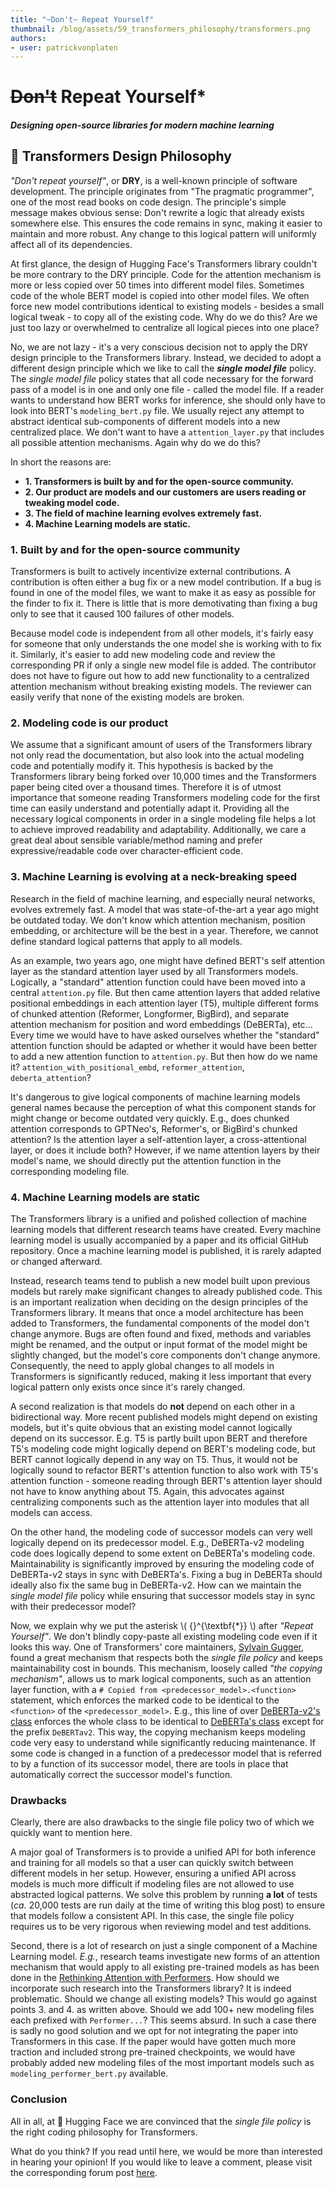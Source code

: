 ```yaml
---
title: "~Don't~ Repeat Yourself"
thumbnail: /blog/assets/59_transformers_philosophy/transformers.png
authors:
- user: patrickvonplaten
---
```


# ~~Don't~~ Repeat Yourself*

##### *Designing open-source libraries for modern machine learning*

## 🤗 Transformers Design Philosophy

*"Don't repeat yourself"*, or **DRY**, is a well-known principle of software development. The principle originates from "The pragmatic programmer", one of the most read books on code design.
The principle's simple message makes obvious sense: Don't rewrite a logic that already exists somewhere else. This ensures the code remains in sync, making it easier to maintain and more robust. Any change to this logical pattern will uniformly affect all of its dependencies.

At first glance, the design of Hugging Face's Transformers library couldn't be more contrary to the DRY principle. Code for the attention mechanism is more or less copied over 50 times into different model files. Sometimes code of the whole BERT model is copied into other model files. We often force new model contributions identical to existing models - besides a small logical tweak - to copy all of the existing code. Why do we do this? Are we just too lazy or overwhelmed to centralize all logical pieces into one place?

No, we are not lazy - it's a very conscious decision not to apply the DRY design principle to the Transformers library. Instead, we decided to adopt a different design principle which we like to call the ***single model file*** policy. The *single model file* policy states that all code necessary for the forward pass of a model is in one and only one file - called the model file. If a reader wants to understand how BERT works for inference, she should only have to look into BERT's `modeling_bert.py` file. 
We usually reject any attempt to abstract identical sub-components of different models into a new centralized place. We don't want to have a `attention_layer.py` that includes all possible attention mechanisms. Again why do we do this?

In short the reasons are:
- **1. Transformers is built by and for the open-source community.**
- **2. Our product are models and our customers are users reading or tweaking model code.**
- **3. The field of machine learning evolves extremely fast.**
- **4. Machine Learning models are static.**

### 1. Built by and for the open-source community
Transformers is built to actively incentivize external contributions. A contribution is often either a bug fix or a new model contribution. If a bug is found in one of the model files, we want to make it as easy as possible for the finder to fix it. There is little that is more demotivating than fixing a bug only to see that it caused 100 failures of other models. 

Because model code is independent from all other models, it's fairly easy for someone that only understands the one model she is working with to fix it. Similarly, it's easier to add new modeling code and review the corresponding PR if only a single new model file is added. The contributor does not have to figure out how to add new functionality to a centralized attention mechanism without breaking existing models. The reviewer can easily verify that none of the existing models are broken.

### 2. Modeling code is our product
We assume that a significant amount of users of the Transformers library not only read the documentation, but also look into the actual modeling code and potentially modify it. This hypothesis is backed by the Transformers library being forked over 10,000 times and the Transformers paper being cited over a thousand times.
Therefore it is of utmost importance that someone reading Transformers modeling code for the first time can easily understand and potentially adapt it. Providing all the necessary logical components in order in a single modeling file helps a lot to achieve improved readability and adaptability. Additionally, we care a great deal about sensible variable/method naming and prefer expressive/readable code over character-efficient code. 

### 3. Machine Learning is evolving at a neck-breaking speed
Research in the field of machine learning, and especially neural networks, evolves extremely fast. A model that was state-of-the-art a year ago might be outdated today. We don't know which attention mechanism, position embedding, or architecture will be the best in a year. Therefore, we cannot define standard logical patterns that apply to all models. 

As an example, two years ago, one might have defined BERT's self attention layer as the standard attention layer used by all Transformers models. Logically, a "standard" attention function could have been moved into a central `attention.py` file. But then came attention layers that added relative positional embeddings in each attention layer (T5), multiple different forms of chunked attention (Reformer, Longformer, BigBird), and separate attention mechanism for position and word embeddings (DeBERTa), etc... Every time we would have to have asked ourselves whether the "standard" attention function should be adapted or whether it would have been better to add a new attention function to `attention.py`. But then how do we name it? `attention_with_positional_embd`, `reformer_attention`, `deberta_attention`? 

It's dangerous to give logical components of machine learning models general names because the perception of what this component stands for might change or become outdated very quickly. E.g., does chunked attention corresponds to GPTNeo's, Reformer's, or BigBird's chunked attention? Is the attention layer a self-attention layer, a cross-attentional layer, or does it include both? However, if we name attention layers by their model's name, we should directly put the attention function in the corresponding modeling file.

### 4. Machine Learning models are static
The Transformers library is a unified and polished collection of machine learning models that different research teams have created. Every machine learning model is usually accompanied by a paper and its official GitHub repository. Once a machine learning model is published, it is rarely adapted or changed afterward.

Instead, research teams tend to publish a new model built upon previous models but rarely make significant changes to already published code. This is an important realization when deciding on the design principles of the Transformers library.
It means that once a model architecture has been added to Transformers, the fundamental components of the model don't change anymore. Bugs are often found and fixed, methods and variables might be renamed, and the output or input format of the model might be slightly changed, but the model's core components don't change anymore. Consequently, the need to apply global changes to all models in Transformers is significantly reduced, making it less important that every logical pattern only exists once since it's rarely changed.

A second realization is that models do **not** depend on each other in a bidirectional way. More recent published models might depend on existing models, but it's quite obvious that an existing model cannot logically depend on its successor. E.g. T5 is partly built upon BERT and therefore T5's modeling code might logically depend on BERT's modeling code, but BERT cannot logically depend in any way on T5. Thus, it would not be logically sound to refactor BERT's attention function to also work with T5's attention function - someone reading through BERT's attention layer should not have to know anything about T5. Again, this advocates against centralizing components such as the attention layer into modules that all models can access.

On the other hand, the modeling code of successor models can very well logically depend on its predecessor model. E.g., DeBERTa-v2 modeling code does logically depend 
to some extent on DeBERTa's modeling code. Maintainability is significantly improved by ensuring the modeling code of DeBERTa-v2 stays in sync with DeBERTa's. Fixing a bug in 
DeBERTa should ideally also fix the same bug in DeBERTa-v2. How can we maintain the *single model file* policy while ensuring that successor models stay in sync with their predecessor model? 

Now, we explain why we put the asterisk \\( {}^{\textbf{*}} \\) after *"Repeat Yourself"*. We don't blindly copy-paste all existing modeling code even if it looks this way. One of Transformers' core maintainers, [Sylvain Gugger](https://github.com/sgugger), found a great mechanism that respects both the *single file policy* and keeps maintainability cost in bounds. This mechanism, loosely called *"the copying mechanism"*, allows us to mark logical components, such as an attention layer function, with a `# Copied from <predecessor_model>.<function>` statement, which enforces the marked code to be identical to the `<function>` of the `<predecessor_model>`. E.g., this line of over [DeBERTa-v2's class](https://github.com/huggingface/transformers/blob/21decb7731e998d3d208ec33e5b249b0a84c0a02/src/transformers/models/deberta_v2/modeling_deberta_v2.py#L325) enforces the whole class to be identical to [DeBERTa's class](https://github.com/huggingface/transformers/blob/21decb7731e998d3d208ec33e5b249b0a84c0a02/src/transformers/models/deberta/modeling_deberta.py#L336) except for the prefix `DeBERTav2`.
This way, the copying mechanism keeps modeling code very easy to understand while significantly reducing maintenance. If some code is changed in a function of a predecessor model that is referred to by a function of its successor model, there are tools in place that automatically correct the successor model's function.

### Drawbacks
Clearly, there are also drawbacks to the single file policy two of which we quickly want to mention here.

A major goal of Transformers is to provide a unified API for both inference and training for all models so 
that a user can quickly switch between different models in her setup. However, ensuring a unified API across 
models is much more difficult if modeling files are not allowed to use abstracted logical patterns. We solve
this problem by running **a lot** of tests (*ca.* 20,000 tests are run daily at the time of writing this blog post) to ensure that models follow a consistent API. In this case, the single file policy requires us to be very rigorous when reviewing model and test additions.

Second, there is a lot of research on just a single component of a Machine Learning model. *E.g.*, research
teams investigate new forms of an attention mechanism that would apply to all existing pre-trained models as 
has been done in the [Rethinking Attention with Performers](https://huggingface.co/papers/2009.14794). How should 
we incorporate such research into the Transformers library? It is indeed problematic. Should we change 
all existing models? This would go against points 3. and 4. as written above. Should we add 100+ new modeling 
files each prefixed with `Performer...`? This seems absurd. In such a case there is sadly no good solution
and we opt for not integrating the paper into Transformers in this case. If the paper would have gotten 
much more traction and included strong pre-trained checkpoints, we would have probably added new modeling 
files of the most important models such as `modeling_performer_bert.py`
available.


### Conclusion
All in all, at 🤗 Hugging Face we are convinced that the *single file policy* is the right coding philosophy for Transformers.

What do you think? If you read until here, we would be more than interested in hearing your opinion!
If you would like to leave a comment, please visit the corresponding forum post [here](https://discuss.huggingface.co/t/repeat-yourself-transformers-design-philosophy/16483).
